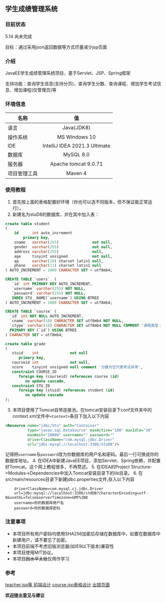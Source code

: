 ## 学生成绩管理系统
### 目前状态
5.14 尚未完成

目标：通过采用json返回数据等方式尽量减少jsp页面
### 介绍
JavaEE学生成绩管理系统项目，基于Servlet、JSP、Spring框架

支持功能：查询学生信息(支持分页)，查询学生分数、查询课程、增加学生考试信息、增加课程(仅管理员)等
### 环境信息
| 名称     |               值               |
|--------|:-----------------------------:|
| 语言     |          Java(JDK8)           |
| 操作系统   |         MS Windows 10         |
| IDE    | IntelliJ IDEA 2021.3 Ultimate |
| 数据库    |           MySQL 8.0           |
| 服务器    |     Apache tomcat 9.0.71      |
| 项目管理工具 |            Maven 4            |

### 使用教程
1. 首先按上面的表格配置好环境（你也可以选不同版本，但不保证能正常运行）。
2. 新建名为stuDB的数据库，并在其中加入表：
```sql
create table student
(
    id      int auto_increment
        primary key,
    sname   varchar(255)               not null,
    gender  varchar(255)               not null,
    address varchar(255)               null,
    age     tinyint unsigned           not null,
    qq      varchar(10) charset latin1 null,
    phone   varchar(11) charset latin1 null
) AUTO_INCREMENT = 2000 CHARACTER SET = utf8mb4;

CREATE TABLE `users`  (
   `id` int PRIMARY KEY AUTO_INCREMENT,
   `username` varchar(255) NOT NULL,
   `password` varchar(255) NOT NULL,
   INDEX STU__NAME(`username`) USING BTREE
) AUTO_INCREMENT = 1000 CHARACTER SET = utf8mb4;

CREATE TABLE `course` (
  `id` int NOT NULL AUTO_INCREMENT,
  `cname` varchar(10) CHARACTER SET utf8mb4 NOT NULL,
  `ctype` varchar(10) CHARACTER SET utf8mb4 NOT NULL COMMENT '课程类型：公共课、专业基础课、专业课、选修课',
  PRIMARY KEY (`id`) USING BTREE
) CHARACTER SET = utf8mb4;

create table grade
(
   stuid    int              not null
      primary key,
   courseid int              not null,
   score    tinyint unsigned null comment '分数为空代表考试异常',
   constraint COURSE_ID
      foreign key (courseid) references course (id)
         on update cascade,
   constraint STU_ID
      foreign key (stuid) references student (id)
         on update cascade
);
```
3. 本项目使用了Tomcat自带连接池。在tomcat安装目录下conf文件夹中的context.xml文件中`<Context>`条目下加入以下内容
```xml
<Resource name="jdbc/Stu" auth="Container"  
          type="javax.sql.DataSource" maxActive="100" maxIdle="30"  
          maxWait="10000" username="" password=""  
          driverClassName="com.mysql.jdbc.Driver"  
          url="jdbc:mysql://localhost:3306/StuDB"/>
```
记得把`username`与`password`改为你数据库的用户名和密码。最后一行可换成你的数据库地址。
4. 在IDEA中新建JavaEE项目，添加Servlet、Spring依赖，并配置好Tomcat。这个网上教程很多，不再赘述。
5. 在IDEA的Project Structure->Modules->Dependencies中加入Tomcat安装目录下的lib目录。
6. 在src/main/resources目录下新建jdbc.properties文件,存入以下内容
```properties
    driverClassName=com.mysql.cj.jdbc.Driver
    url=jdbc:mysql://localhost:3306/stdDB?characterEncoding=utf-8&useSSL=false&serverTimezone=GMT%2B8
    username=你的数据库用户名
    password=你的数据库密码
   ```
### 注意事项
- 本项目所有用户密码均使用SHA256加密后存储在数据库中，如要在数据库中新建用户，请不要忘了加密。
- 本项目前端不考虑旧版浏览器(如IE9以下版本)兼容性
- 本项目使用MIT协议。
- 本项目~~因水平太低~~仅用作学习

### 参考

[teacher.jsp等 前端设计](https://blog.csdn.net/weixin_58270359/article/details/124413055)
[course.jsp表格设计](https://www.w3school.com.cn/tiy/t.asp?f=css_table_fancy)
[出错页面](https://yz.chsi.com.cn/404)

**欢迎提出意见与建议**